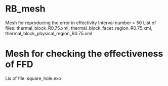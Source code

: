 # RB_mesh
Mesh for reproducing the error in effectivity
Interval number = 50
List of files: thermal_block_R0.75.xml, thermal_block_facet_region_R0.75.xml, thermal_block_physical_region_R0.75.xml

# Mesh for checking the effectiveness of FFD
Lis of file: square_hole.exo
